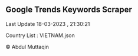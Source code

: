 

## Google Trends Keywords Scraper 
 
Last Update 18-03-2023 , 21:30:21

Country List :
VIETNAM.json



© Abdul Muttaqin 
